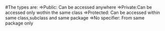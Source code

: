 #The types are:
      =>Public: Can be accessed anywhere
      =>Private:Can be accessed only wothin the same class
      =>Protected: Can be accessed within same class,subclass and same package
      =>No specifier: From same package only
